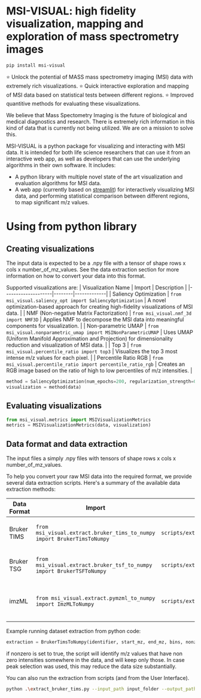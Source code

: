 ﻿# MSI-VISUAL: high fidelity visualization, mapping and exploration of mass spectrometry images

`pip install msi-visual`

⭐ Unlock the potential of MASS mass spectrometry imaging (MSI) data with extremely rich visualizations.
⭐ Quick interactive exploration and mapping of MSI data based on statistical tests between different regions.
⭐ Improved quantitive methods for evaluating these visualizations.


We believe that Mass Spectometry Imaging is the future of biological and medical diagnostics and research. There is extremely rich information in this kind of data that is currently not being utilized. We are on a mission to solve this.

MSI-VISUAL is a python package for visualizing and interacting with MSI data.
It is intended for both life science researchers that can use it from an interactive web app, as well as developers that can use the underlying algorithms in their own software.
It includes:
- A python library with multiple novel state of the art visualization and evaluation algorithms for MSI data.
- A web app (currently based on [streamlit](https://streamlit.io/)) for interactively visualizing MSI data, and performing statistical comparison between different regions, to map significant m/z values.


# Using from python library

## Creating visualizations

The input data is expected to be a .npy file with a tensor of shape rows x cols x number_of_mz_values.
See the data extraction section for more information on how to convert your data into this format.

Supported visualizations are:
| Visualization Name | Import | Description |
|--------------------|--------|-------------|
| Saliency Optimization | `from msi_visual.saliency_opt import SaliencyOptimization` | A novel optimization-based approach for creating high-fidelity visualizations of MSI data. |
| NMF (Non-negative Matrix Factorization) | `from msi_visual.nmf_3d import NMF3D` | Applies NMF to decompose the MSI data into meaningful components for visualization. |
| Non-parametric UMAP | `from msi_visual.nonparametric_umap import MSINonParametricUMAP` | Uses UMAP (Uniform Manifold Approximation and Projection) for dimensionality reduction and visualization of MSI data. |
| Top 3 | `from msi_visual.percentile_ratio import top3` | Visualizes the top 3 most intense m/z values for each pixel. |
| Percentile Ratio RGB | `from msi_visual.percentile_ratio import percentile_ratio_rgb` | Creates an RGB image based on the ratio of high to low percentiles of m/z intensities. |


```python
method = SaliencyOptimization(num_epochs=200, regularization_strength=0.001, sampling="random", number_of_points=600, init="coreset")
visualization = method(data)
```

## Evaluating visualizations

```python
from msi_visual.metrics import MSIVisualizationMetrics
metrics = MSIVisualizationMetrics(data, visualization)
```

## Data format and data extraction

The input files a simply .npy files with tensors of shape rows x cols x number_of_mz_values.


To help you convert your raw MSI data into the required format, we provide several data extraction scripts. Here's a summary of the available data extraction methods:

| Data Format | Import | Script Name | Description |
|-------------|--------|-------------|-------------|
| Bruker TIMS | `from msi_visual.extract.bruker_tims_to_numpy import BrukerTimsToNumpy` | `scripts/extraction/extract_bruker_tims.py` | Converts Bruker TIMS data (.d folder) |
| Bruker TSG | `from msi_visual.extract.bruker_tsf_to_numpy import BrukerTSFToNumpy` | `scripts/extraction/extract_bruker_tsf.py` | Converts Bruker TSF data (.d folder) |
| imzML | `from msi_visual.extract.pymzml_to_numpy import ImzMLToNumpy` | `scripts/extraction/extract_pymzml.py` | Converts imzML data to numpy arrays (.npy files) |

Example running dataset extraction from python code:

```python
extraction = BrukerTimsToNumpy(identifier, start_mz, end_mz, bins, nonzero)
```

if nonzero is set to true, the script will identify m/z values that have non zero intensities somewhere in the data, and will keep only those.
In case peak selection was used, this may reduce the data size substantially.

You can also run the extraction from scripts (and from the User Interface).

```bash
python .\extract_bruker_tims.py --input_path input_folder --output_path output_folder --bins 5 --num_workers 1 --id some_string_identifier
```



